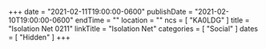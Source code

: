 +++
date = "2021-02-11T19:00:00-0600"
publishDate = "2021-02-10T19:00:00-0600"
endTime = ""
location = ""
ncs = [ "KA0LDG" ]
title = "Isolation Net 0211"
linkTitle = "Isolation Net"
categories = [ "Social" ]
dates = [ "Hidden" ]
+++
